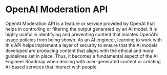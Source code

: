 # OpenAI Moderation API

OpenAI Moderation API is a feature or service provided by OpenAI that helps in controlling or filtering the output generated by an AI model. It is highly useful in identifying and preventing content that violates OpenAI’s usage policies from being shown. As an AI engineer, learning to work with this API helps implement a layer of security to ensure that the AI models developed are producing content that aligns with the ethical and moral guidelines set in place. Thus, it becomes a fundamental aspect of the AI Engineer Roadmap when dealing with user-generated content or creating AI-based services that interact with people.